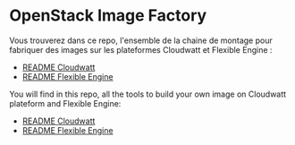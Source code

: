 # OpenStack Image Factory

Vous trouverez dans ce repo, l'ensemble de la chaine de montage pour fabriquer des images sur les plateformes Cloudwatt et Flexible Engine :

* [README Cloudwatt](https://github.com/dalitun/os_image_factory/blob/master/articles/cw/README.md)
* [README Flexible Engine](https://github.com/dalitun/os_image_factory/tree/master/articles/fe/README.md)


You will find in this repo, all the tools to build your own image on Cloudwatt plateform and Flexible Engine: 

* [README Cloudwatt](https://github.com/dalitun/os_image_factory/blob/master/articles/cw/REANDME_EN.md)
* [README Flexible Engine](https://github.com/dalitun/os_image_factory/tree/master/articles/fe/README_EN.md)
